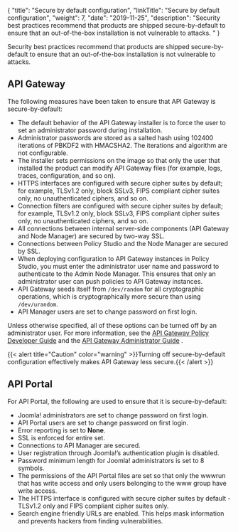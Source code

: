 {
"title": "Secure by default configuration",
"linkTitle": "Secure by default configuration",
"weight": 7,
"date": "2019-11-25",
"description": "Security best practices recommend that products are shipped secure-by-default to ensure that an out-of-the-box installation is not vulnerable to attacks. "
}

Security best practices recommend that products are shipped secure-by-default to ensure that an out-of-the-box installation is not vulnerable to attacks.

API Gateway
-----------

The following measures have been taken to ensure that API Gateway is secure-by-default:

-   The default behavior of the API Gateway installer is to force the user to set an administrator password during installation.
-   Administrator passwords are stored as a salted hash using 102400 iterations of PBKDF2 with HMACSHA2.
    The iterations and algorithm are not configurable.
-   The installer sets permissions on the image so that only the user that installed the product can modify API Gateway files (for example, logs, traces, configuration, and so on).
-   HTTPS interfaces are configured with secure cipher suites by default; for example, TLSv1.2 only, block SSLv3, FIPS compliant cipher suites only, no unauthenticated ciphers, and so on.
-   Connection filters are configured with secure cipher suites by default; for example, TLSv1.2 only, block SSLv3, FIPS compliant cipher suites only, no unauthenticated ciphers, and so on.
-   All connections between internal server-side components (API Gateway and Node Manager) are secured by two-way SSL.
-   Connections between Policy Studio and the Node Manager are secured by SSL.
-   When deploying configuration to API Gateway instances in Policy Studio, you must enter the administrator user name and password to authenticate to the Admin Node Manager. This ensures that only an administrator user can push policies to API Gateway instances.
-   API Gateway seeds itself from `/dev/random` for all cryptographic operations, which is cryptographically more secure than using `/dev/urandom`.
-   API Manager users are set to change password on first login.

Unless otherwise specified, all of these options can be turned off by an administrator user. For more information, see the
[API Gateway Policy Developer Guide](/bundle/APIGateway_77_PolicyDevGuide_allOS_en_HTML5/)
and the
[API Gateway Administrator Guide](/bundle/APIGateway_77_AdministratorGuide_allOS_en_HTML5/)
.

{{< alert title="Caution" color="warning" >}}Turning off secure-by-default configuration effectively makes API Gateway less secure.{{< /alert >}}

API Portal
----------

For API Portal, the following are used to ensure that it is secure-by-default:

-   Joomla! administrators are set to change password on first login.
-   API Portal users are set to change password on first login.
-   Error reporting is set to **None**.
-   SSL is enforced for entire set.
-   Connections to API Manager are secured.
-   User registration through Joomla!’s authentication plugin is disabled.
-   Password minimum length for Joomla! administrators is set to 8 symbols.
-   The permissions of the API Portal files are set so that only the wwwrun that has write access and only users belonging to the www group have write access.
-   The HTTPS interface is configured with secure cipher suites by default - TLSv1.2 only and FIPS compliant cipher suites only.
-   Search engine friendly URLs are enabled. This helps mask information and prevents hackers from finding vulnerabilities.

